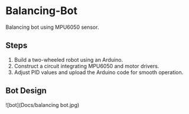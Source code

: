# Balancing-Bot
Balancing bot using MPU6050 sensor.

## Steps 
1. Build a two-wheeled robot using an Arduino.
2. Construct a circuit integrating MPU6050 and motor drivers.
3. Adjust PID values and upload the Arduino code for smooth operation.

## Bot Design
![bot](Docs/balancing bot.jpg)
